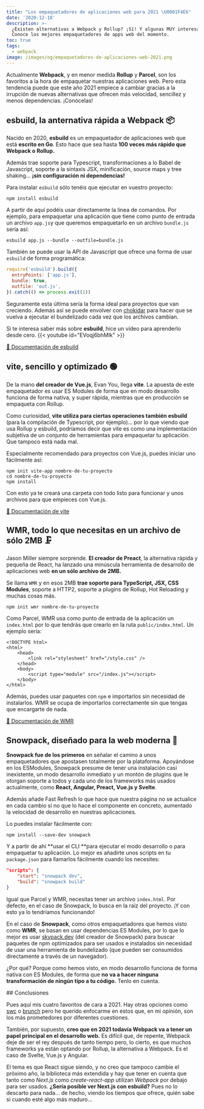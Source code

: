 ```yaml
---
title: "Los empaquetadores de aplicaciones web para 2021 \U0001F4E6"
date: '2020-12-18'
description: >-
  ¿Existen alternativas a Webpack y Rollup? ¡Sí! Y algunas MUY interesantes.
  Conoce los mejores empaquetadores de apps web del momento.
toc: true
tags:
  - webpack
image: /images/og/empaquetadores-de-aplicaciones-web-2021.png
---
```


Actualmente **Webpack**, y en menor medida **Rollup** y **Parcel**, son los favoritos a la hora de empaquetar nuestras aplicaciones web. Pero esta tendencia puede que este año 2021 empiece a cambiar gracias a la irrupción de nuevas alternativas que ofrecen más velocidad, sencillez y menos dependencias. ¡Conócelas!

## esbuild, la anternativa rápida a Webpack 📦

Nacido en 2020, **esbuild** es un empaquetador de aplicaciones web que está **escrito en Go**. Esto hace que sea hasta **100 veces más rápido que Webpack o Rollup.**

Además trae soporte para Typescript, transformaciones a lo Babel de Javascript, soporte a la sintaxis JSX, minificación, source maps y tree shaking... **¡sin configuración ni dependencias!**

Para instalar `esbuild` sólo tenéis que ejecutar en vuestro proyecto:
```
npm install esbuild
```

A partir de aquí podéis usar directamente la línea de comandos. Por ejemplo, para empaquetar una aplicación que tiene como punto de entrada un archivo `app.js`y que queremos empaquetarlo en un archivo `bundle.js` sería así:
```
esbuild app.js --bundle --outfile=bundle.js
```

También se puede usar la API de Javascript que ofrece una forma de usar `esbuild` de forma programática:

```js
require('esbuild').build({
  entryPoints: ['app.js'],
  bundle: true,
  outfile: 'out.js',
}).catch(() => process.exit(1))
```

Seguramente esta última sería la forma ideal para proyectos que van creciendo. Además así se puede envolver con [chokidar](https://github.com/paulmillr/chokidar) para hacer que se vuelva a ejecutar el bundelizado cada vez que los archivos cambian.

Si te interesa saber más sobre **esbuild**, hice un vídeo para aprenderlo desde cero.
{{< youtube id="EVoqj6bhMlk" >}}

[🔗 Documentación de esbuild](https://esbuild.github.io/getting-started/#build-scripts)

## vite, sencillo y optimizado 🟢

De la mano **del creador de Vue.js**, Evan You, llega **vite**. La apuesta de este empaquetador es usar ES Modules de forma que en modo desarrollo funciona de forma nativa, y super rápida, mientras que en producción se empaqueta con Rollup.

Como curiosidad, **vite utiliza para ciertas operaciones también esbuild** (para la compilación de Typescript, por ejemplo)... por lo que viendo que usa Rollup y esbuild, podríamos decir que vite es como una implementación subjetiva de un conjunto de herramientas para empaquetar tu aplicación. Que tampoco está nada mal.

Especialmente recomendado para proyectos con Vue.js, puedes iniciar uno fácilmente así:
```
npm init vite-app nombre-de-tu-proyecto
cd nombre-de-tu-proyecto
npm install
```

Con esto ya te creará una carpeta con todo listo para funcionar y unos archivos para que empieces con Vue.js.

[🔗 Documentación de vite](https://esbuild.github.io/getting-started/)

## WMR, todo lo que necesitas en un archivo de sólo 2MB 🗜

Jason Miller siempre sorprende. **El creador de Preact**, la alternativa rápida y pequeña de React, ha lanzado una minúscula herramienta de desarrollo de aplicaciones web **en un sólo archivo de 2MB.**

Se llama `WMR` y en esos 2MB **trae soporte para TypeScript, JSX, CSS Modules**, soporte a HTTP2, soporte a plugins de Rollup, Hot Reloading y muchas cosas más.

```
npm init wmr nombre-de-tu-proyecto
```

Como Parcel, WMR usa como punto de entrada de la aplicación un `index.html` por lo que tendrás que crearlo en la ruta `public/index.html`. Un ejemplo sería:

```
<!DOCTYPE html>
<html>
	<head>
		<link rel="stylesheet" href="/style.css" />
	</head>
	<body>
		<script type="module" src="/index.js"></script>
	</body>
</html>
```

Además, puedes usar paquetes con `npm` e importarlos sin necesidad de instalarlos. WMR se ocupa de importarlos correctamente sin que tengas que encargarte de nada.

[🔗 Documentación de WMR](https://github.com/preactjs/wmr)

## Snowpack, diseñado para la web moderna 🚀

**Snowpack fue de los primeros** en señalar el camino a unos empaquetadores que apostasen totalmente por la plataforma. Apoyándose en los ESModules, Snowpack presume de tener una instalación casi inexistente, un modo desarrollo inmediato y un montón de plugins que le otorgan soporte a todos y cada uno de los frameworks más usados actualmente, como **React, Angular, Preact, Vue.js y Svelte**.

Además añade Fast Refresh lo que hace que nuestra página no se actualice en cada cambio si no que lo hace el componente en concreto, aumentado la velocidad de desarrollo en nuestras aplicaciones.

Lo puedes instalar fácilmente con:

```
npm install --save-dev snowpack
```

Y a partir de ahí **usar el CLI **para ejecutar el modo desarrollo o para empaquetar tu aplicación. Lo mejor es añadirte unos scripts en tu `package.json` para llamarlos fácilmente cuando los necesites:

```json
"scripts": {
    "start": "snowpack dev",
    "build": "snowpack build"
}
```

Igual que Parcel y WMR, necesitas tener un archivo `index.html`. Por defecto, en el caso de Snowpack, lo busca en la raíz del proyecto. ¡Y con esto ya lo tendríamos funcionando!

En el caso de **Snowpack**, como otros empaquetadores que hemos visto como **WMR**, se basan en usar dependencias ES Modules, por lo que lo mejor es usar [skypack.dev](https://www.skypack.dev/) (del creador de Snowpack) para buscar paquetes de npm optimizados para ser usados e instalados sin necesidad de usar una herramienta de bundelizado (que pueden ser consumidos directamente a través de un navegador).

¿Por qué? Porque como hemos visto, en modo desarrollo funciona de forma nativa con ES Modules, de forma que **no va a hacer ninguna transformación de ningún tipo a tu código.** Tenlo en cuenta.

## Conclusiones

Pues aquí mis cuatro favoritos de cara a 2021. Hay otras opciones como [swc](https://github.com/swc-project/swc) o [brunch](https://brunch.io/) pero he querido enfocarme en estos que, en mi opinión, son los más prometedores por diferentes cuestiones.

También, por supuesto, **creo que en 2021 todavía Webpack va a tener un papel principal en el desarrollo web.** Es difícil que, de repente, Webpack deje de ser el rey después de tanto tiempo pero, lo cierto, es que muchos frameworks ya están optando por Rollup, la alternativa a Webpack. Es el caso de Svelte, Vue.js y Angular.

El tema es que React sigue siendo, y no creo que tampoco cambie el próximo año, la biblioteca más extendida y hay que tener en cuenta que tanto como *Next.js* como *create-react-app* utilizan *Webpack* por debajo para ser usados. **¿Sería posible ver Next.js con esbuild?** Pues no lo descarto para nada... de hecho, viendo los tiempos que ofrece, quién sabe si cuando esté algo más maduro...
